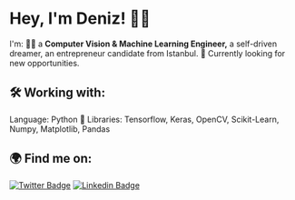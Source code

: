 # Hey, I'm Deniz! :wave::sparkles: 
I'm:
:man_technologist: a **Computer Vision & Machine Learning Engineer,** a self-driven dreamer, an entrepreneur candidate from Istanbul.
🌱 Currently looking for new opportunities.

## :hammer_and_wrench: Working with:
Language: Python :snake:
Libraries: Tensorflow, Keras, OpenCV, Scikit-Learn, Numpy, Matplotlib, Pandas

## :earth_africa: Find me on:
[![Twitter Badge](https://img.shields.io/badge/-Twitter-1ca0f1?style=flat-square&labelColor=1ca0f1&logo=twitter&logoColor=white&link=https://twitter.com/_diogorodrigues)](https://twitter.com/denizceliktw) [![Linkedin Badge](https://img.shields.io/badge/-LinkedIn-blue?style=flat-square&logo=Linkedin&logoColor=white&link=https://www.linkedin.com/in/harshkumarkhatri/)](www.linkedin.com/in/denizcelikln) 